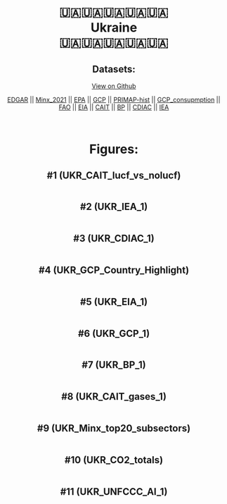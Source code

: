 
<center>
<h1 align="center">
🇺🇦🇺🇦🇺🇦🇺🇦🇺🇦
<br>
Ukraine
<br>
🇺🇦🇺🇦🇺🇦🇺🇦🇺🇦
</h1>
<h2>Datasets:</h2>
<p><a href="https://github.com/dquintani/GreenhouseData/tree/master/country_data/UKR_Ukraine/data">View on Github</a>
<br></p><p><a href="data/UKR_EDGAR.csv">EDGAR</a> || <a href="data/UKR_Minx_2021.csv">Minx_2021</a> || <a href="data/UKR_EPA.csv">EPA</a> || <a href="data/UKR_GCP.csv">GCP</a> || <a href="data/UKR_PRIMAP-hist.csv">PRIMAP-hist</a> || <a href="data/UKR_GCP_consupmption.csv">GCP_consupmption</a> || <a href="data/UKR_FAO.csv">FAO</a> || <a href="data/UKR_EIA.csv">EIA</a> || <a href="data/UKR_CAIT.csv">CAIT</a> || <a href="data/UKR_BP.csv">BP</a> || <a href="data/UKR_CDIAC.csv">CDIAC</a> || <a href="data/UKR_IEA.csv">IEA</a></p><p><br></p>
<h1>Figures:</h1><h2>#1 (UKR_CAIT_lucf_vs_nolucf)</h2>
<p><img alt="" src="figures/UKR_CAIT_lucf_vs_nolucf.png" /></p><h2>#2 (UKR_IEA_1)</h2>
<p><img alt="" src="figures/UKR_IEA_1.png" /></p><h2>#3 (UKR_CDIAC_1)</h2>
<p><img alt="" src="figures/UKR_CDIAC_1.png" /></p><h2>#4 (UKR_GCP_Country_Highlight)</h2>
<p><img alt="" src="figures/UKR_GCP_Country_Highlight.png" /></p><h2>#5 (UKR_EIA_1)</h2>
<p><img alt="" src="figures/UKR_EIA_1.png" /></p><h2>#6 (UKR_GCP_1)</h2>
<p><img alt="" src="figures/UKR_GCP_1.png" /></p><h2>#7 (UKR_BP_1)</h2>
<p><img alt="" src="figures/UKR_BP_1.png" /></p><h2>#8 (UKR_CAIT_gases_1)</h2>
<p><img alt="" src="figures/UKR_CAIT_gases_1.png" /></p><h2>#9 (UKR_Minx_top20_subsectors)</h2>
<p><img alt="" src="figures/UKR_Minx_top20_subsectors.png" /></p><h2>#10 (UKR_CO2_totals)</h2>
<p><img alt="" src="figures/UKR_CO2_totals.png" /></p><h2>#11 (UKR_UNFCCC_AI_1)</h2>
<p><img alt="" src="figures/UKR_UNFCCC_AI_1.png" /></p>